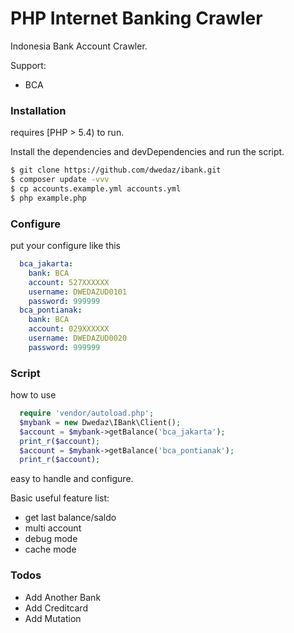 PHP Internet Banking Crawler
==================================
Indonesia Bank Account Crawler.

Support:

 * BCA

### Installation

requires [PHP > 5.4) to run.

Install the dependencies and devDependencies and run the script.

```sh
$ git clone https://github.com/dwedaz/ibank.git
$ composer update -vvv
$ cp accounts.example.yml accounts.yml
$ php example.php
```

### Configure
put your configure like this

```yaml
  bca_jakarta:
    bank: BCA
    account: 527XXXXXX
    username: DWEDAZUD0101
    password: 999999
  bca_pontianak:
    bank: BCA
    account: 029XXXXXX
    username: DWEDAZUD0020
    password: 999999
```
### Script
how to use
```php
  require 'vendor/autoload.php';
  $mybank = new Dwedaz\IBank\Client();
  $account = $mybank->getBalance('bca_jakarta');
  print_r($account);
  $account = $mybank->getBalance('bca_pontianak');
  print_r($account);
```


easy to handle and configure.

Basic useful feature list:

 * get last balance/saldo
 * multi account 
 * debug mode
 * cache mode

### Todos

 - Add Another Bank
 - Add Creditcard
 - Add Mutation
